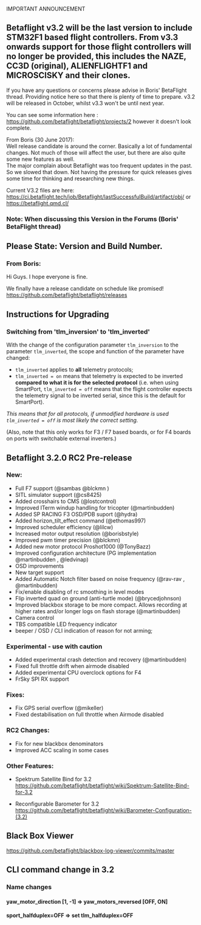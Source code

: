 IMPORTANT ANNOUNCEMENT

## Betaflight v3.2 will be the last version to include STM32F1 based flight controllers. From v3.3 onwards support for those flight controllers will no longer be provided, this includes the NAZE, CC3D (original), ALIENFLIGHTF1 and MICROSCISKY and their clones.

If you have any questions or concerns please advise in Boris' BetaFlight thread. Providing notice here so that there is plenty of time to prepare. v3.2 will be released in October, whilst v3.3 won't be until next year.

You can see some information here : https://github.com/betaflight/betaflight/projects/2 however it doesn't look complete.

From Boris (30 June 2017):   
Well release candidate is around the corner.
Basically a lot of fundamental changes. Not much of those will affect the user, but there are also quite some new features as well.   
The major complain about Betaflight was too frequent updates in the past. So we slowed that down. Not having the pressure for quick releases gives some time for thinking and researching new things.  

Current V3.2 files are here: https://ci.betaflight.tech/job/Betaflight/lastSuccessfulBuild/artifact/obj/ 
or https://betaflight.qmd.cl/

### Note: When discussing this Version in the Forums (Boris' BetaFlight thread)   
## Please State: Version and Build Number.


### From Boris:  
Hi Guys. I hope everyone is fine.

We finally have a release candidate on schedule like promised!   
https://github.com/betaflight/betaflight/releases

## Instructions for Upgrading

### Switching from 'tlm_inversion' to 'tlm_inverted'

With the change of the configuration parameter `tlm_inversion` to the parameter `tlm_inverted`, the scope and function of the parameter have changed:

- `tlm_inverted` applies to **all** telemetry protocols;
- `tlm_inverted = on` means that telemetry is expected to be inverted **compared to what it is for the selected protocol** (i.e. when using SmartPort, `tlm_inverted = off` means that the flight controller expects the telemetry signal to be inverted serial, since this is the default for SmartPort).

_This means that for all protocols, if unmodified hardware is used `tlm_inverted = off` is most likely the correct setting._

(Also, note that this only works for F3 / F7 based boards, or for F4 boards on ports with switchable external inverters.)

## Betaflight 3.2.0 RC2 Pre-release

### New:

- Full F7 support (@sambas @blckmn )
- SITL simulator support (@cs8425)
- Added crosshairs to CMS (@lostcontrol)
- Improved ITerm windup handling for tricopter (@martinbudden)
- Added SP RACING F3 OSD/PDB suport (@hydra)
- Added horizon_tilt_effect command (@ethomas997)
- Improved scheduler efficiency (@lilcw)
- Increased motor output resolution (@borisbstyle)
- Improved pwm timer precision (@blckmn)
- Added new motor protocol Proshot1000 (@TonyBazz)
- Improved configuration architecture (PG implementation @martinbudden , @ledvinap)
- OSD improvements
- New target support
- Added Automatic Notch filter based on noise frequency (@rav-rav , @martinbudden)
- Fix/enable disabling of rc smoothing in level modes
- Flip inverted quad on ground (anti-turtle mode) (@brycedjohnson)
- Improved blackbox storage to be more compact. Allows recording at higher rates and/or longer logs on flash storage (@martinbudden)
- Camera control
- TBS compatible LED frequency indicator
- beeper / OSD / CLI indication of reason for not arming;

### Experimental - use with caution

- Added experimental crash detection and recovery (@martinbudden)
- Fixed full throttle drift when airmode disabled
- Added experimental CPU overclock options for F4
- FrSky SPI RX support

### Fixes:

- Fix GPS serial overflow (@mikeller)
- Fixed destabilisation on full throttle when Airmode disabled

### RC2 Changes:  
- Fix for new blackbox denominators
- Improved ACC scaling in some cases  

### Other Features:   

- Spektrum Satellite Bind for 3.2  
https://github.com/betaflight/betaflight/wiki/Spektrum-Satellite-Bind-for-3.2

- Reconfigurable Barometer for 3.2  
https://github.com/betaflight/betaflight/wiki/Barometer-Configuration-(3.2)


## Black Box Viewer
https://github.com/betaflight/blackbox-log-viewer/commits/master

## CLI command change in 3.2

### Name changes
#### yaw_motor_direction [1, -1] => yaw_motors_reversed [OFF, ON]
#### sport_halfduplex=OFF => set tlm_halfduplex=OFF

